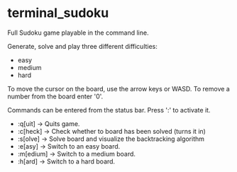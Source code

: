 # terminal_sudoku
Full Sudoku game playable in the command line.

Generate, solve and play three different difficulties:
- easy
- medium
- hard

To move the cursor on the board, use the arrow keys or WASD.
To remove a number from the board enter '0'.

Commands can be entered from the status bar. Press ':' to activate it.
- :q[uit]   ->  Quits game.
- :c[heck]  ->  Check whether to board has been solved (turns it in)
- :s[olve]  ->  Solve board and visualize the backtracking algorithm
- :e[asy]   ->  Switch to an easy board.
- :m[edium] ->  Switch to a medium board.
- :h[ard]   ->  Switch to a hard board.

